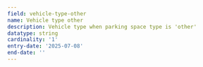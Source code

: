 ```yaml
---
field: vehicle-type-other
name: Vehicle type other
description: Vehicle type when parking space type is 'other'
datatype: string
cardinality: '1'
entry-date: '2025-07-08'
end-date: ''
---
```

